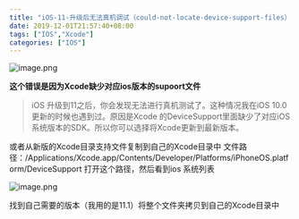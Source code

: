 ```yaml
---
title: "iOS-11-升级后无法真机调试（could-not-locate-device-support-files）"
date: 2019-12-01T21:57:40+08:00
tags: ["IOS","Xcode"]
categories: ["IOS"]
---
```


<!--more-->


  

![image.png](https://imgconvert.csdnimg.cn/aHR0cDovL3VwbG9hZC1pbWFnZXMuamlhbnNodS5pby91cGxvYWRfaW1hZ2VzLzEwOTU2NDMtYmI4ZGFlOWUzMjZkN2ZlMi5wbmc?x-oss-process=image/format,png)  


**这个错误是因为Xcode缺少对应ios版本的supoort文件**

>iOS 升级到11之后，你会发现无法进行真机测试了。这种情况我在iOS 10.0更新的时候也遇到过。原因是Xcode 的DeviceSupport里面缺少了对应iOS系统版本的SDK。所以你可以选择将Xcode更新到最新版本。

或者从新版的Xcode目录支持文件复制到自己的Xcode目录中
文件路径：/Applications/Xcode.app/Contents/Developer/Platforms/iPhoneOS.platform/DeviceSupport
打开这个路径，然后看到ios 系统列表
  

![image.png](https://imgconvert.csdnimg.cn/aHR0cDovL3VwbG9hZC1pbWFnZXMuamlhbnNodS5pby91cGxvYWRfaW1hZ2VzLzEwOTU2NDMtZThjNTk0NjY1ZGUzYzA5Yi5wbmc?x-oss-process=image/format,png)  


找到自己需要的版本（我用的是11.1）将整个文件夹拷贝到自己的Xcode目录中
